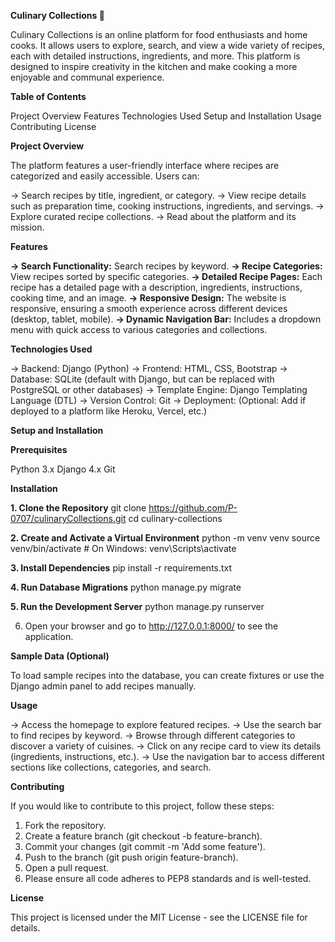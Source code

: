 **Culinary Collections 🍴**

Culinary Collections is an online platform for food enthusiasts and home cooks. It allows users to explore, search, and view a wide variety of recipes, each with detailed instructions, ingredients, and more. This platform is designed to inspire creativity in the kitchen and make cooking a more enjoyable and communal experience.

**Table of Contents**

Project Overview
Features
Technologies Used
Setup and Installation
Usage
Contributing
License

**Project Overview**

The platform features a user-friendly interface where recipes are categorized and easily accessible. Users can:

-> Search recipes by title, ingredient, or category.
-> View recipe details such as preparation time, cooking instructions, ingredients, and servings.
-> Explore curated recipe collections.
-> Read about the platform and its mission.

**Features**

**-> Search Functionality:** Search recipes by keyword.
**-> Recipe Categories:** View recipes sorted by specific categories.
**-> Detailed Recipe Pages:** Each recipe has a detailed page with a description, ingredients, instructions, cooking time, and an image.
**-> Responsive Design:** The website is responsive, ensuring a smooth experience across different devices (desktop, tablet, mobile).
**-> Dynamic Navigation Bar:** Includes a dropdown menu with quick access to various categories and collections.

**Technologies Used**

-> Backend: Django (Python)
-> Frontend: HTML, CSS, Bootstrap
-> Database: SQLite (default with Django, but can be replaced with PostgreSQL or other databases)
-> Template Engine: Django Templating Language (DTL)
-> Version Control: Git
-> Deployment: (Optional: Add if deployed to a platform like Heroku, Vercel, etc.)

**Setup and Installation**

**Prerequisites**

Python 3.x
Django 4.x
Git

**Installation**

**1. Clone the Repository**
git clone https://github.com/P-0707/culinaryCollections.git
cd culinary-collections

**2. Create and Activate a Virtual Environment**
python -m venv venv
source venv/bin/activate  # On Windows: venv\Scripts\activate

**3. Install Dependencies**
pip install -r requirements.txt

**4. Run Database Migrations**
python manage.py migrate

**5. Run the Development Server**
python manage.py runserver

6. Open your browser and go to http://127.0.0.1:8000/ to see the application.


**Sample Data (Optional)**

To load sample recipes into the database, you can create fixtures or use the Django admin panel to add recipes manually.

**Usage**

-> Access the homepage to explore featured recipes.
-> Use the search bar to find recipes by keyword.
-> Browse through different categories to discover a variety of cuisines.
-> Click on any recipe card to view its details (ingredients, instructions, etc.).
-> Use the navigation bar to access different sections like collections, categories, and search.

**Contributing**

If you would like to contribute to this project, follow these steps:
1. Fork the repository.
2. Create a feature branch (git checkout -b feature-branch).
3. Commit your changes (git commit -m 'Add some feature').
4. Push to the branch (git push origin feature-branch).
5. Open a pull request.
6. Please ensure all code adheres to PEP8 standards and is well-tested.

**License**

This project is licensed under the MIT License - see the LICENSE file for details.
